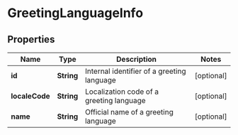 
# GreetingLanguageInfo

## Properties
Name | Type | Description | Notes
------------ | ------------- | ------------- | -------------
**id** | **String** | Internal identifier of a greeting language |  [optional]
**localeCode** | **String** | Localization code of a greeting language |  [optional]
**name** | **String** | Official name of a greeting language |  [optional]




